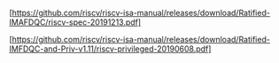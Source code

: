 [https://github.com/riscv/riscv-isa-manual/releases/download/Ratified-IMAFDQC/riscv-spec-20191213.pdf]


[https://github.com/riscv/riscv-isa-manual/releases/download/Ratified-IMFDQC-and-Priv-v1.11/riscv-privileged-20190608.pdf]
